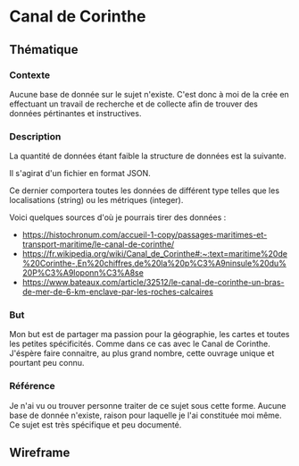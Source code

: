 # Canal de Corinthe

## Thématique

### Contexte
Aucune base de donnée sur le sujet n'existe. C'est donc à moi de la crée en effectuant un travail de recherche et de collecte afin de trouver des données pértinantes et instructives. 


### Description
La quantité de données étant faible la structure de données est la suivante.

Il s'agirat d'un fichier en format JSON.

Ce dernier comportera toutes les données de différent type telles que les localisations (string) ou les métriques (integer).


Voici quelques sources d'où je pourrais tirer des données :
- https://histochronum.com/accueil-1-copy/passages-maritimes-et-transport-maritime/le-canal-de-corinthe/    
- https://fr.wikipedia.org/wiki/Canal_de_Corinthe#:~:text=maritime%20de%20Corinthe-,En%20chiffres,de%20la%20p%C3%A9ninsule%20du%20P%C3%A9loponn%C3%A8se 
- https://www.bateaux.com/article/32512/le-canal-de-corinthe-un-bras-de-mer-de-6-km-enclave-par-les-roches-calcaires
    

### But
Mon but est de partager ma passion pour la géographie, les cartes et toutes les petites spécificités. Comme dans ce cas avec le Canal de Corinthe. J'éspère faire connaitre, au plus grand nombre, cette ouvrage unique et pourtant peu connu. 


### Référence
Je n'ai vu ou trouver personne traiter de ce sujet sous cette forme. Aucune base de donnée n'existe, raison pour laquelle je l'ai constituée moi même. Ce sujet est très spécifique et peu documenté. 



## Wireframe